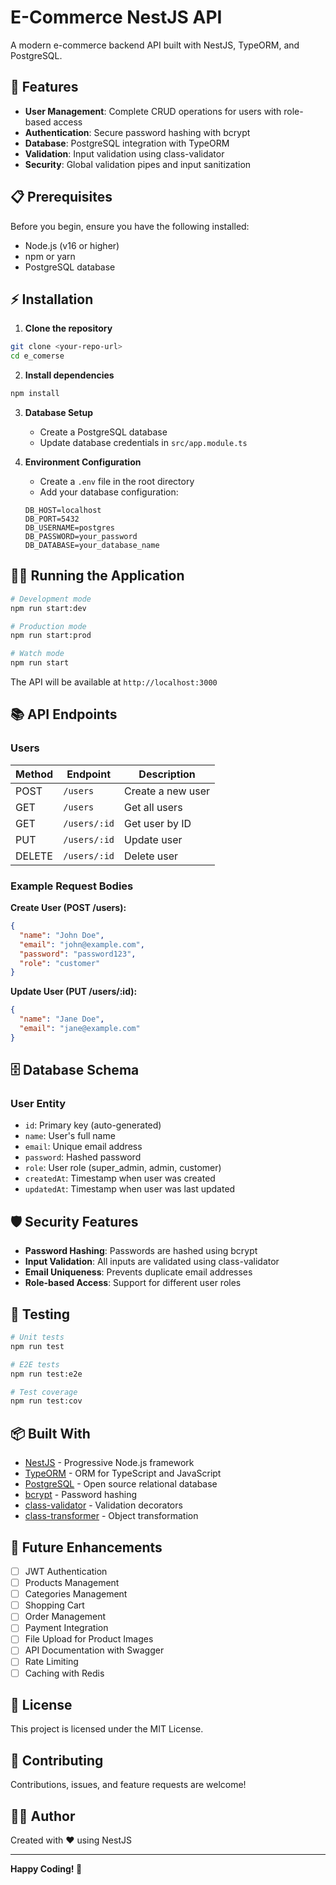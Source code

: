 # E-Commerce NestJS API

A modern e-commerce backend API built with NestJS, TypeORM, and PostgreSQL.

## 🚀 Features

- **User Management**: Complete CRUD operations for users with role-based access
- **Authentication**: Secure password hashing with bcrypt
- **Database**: PostgreSQL integration with TypeORM
- **Validation**: Input validation using class-validator
- **Security**: Global validation pipes and input sanitization

## 📋 Prerequisites

Before you begin, ensure you have the following installed:
- Node.js (v16 or higher)
- npm or yarn
- PostgreSQL database

## ⚡ Installation

1. **Clone the repository**
```bash
git clone <your-repo-url>
cd e_comerse
```

2. **Install dependencies**
```bash
npm install
```

3. **Database Setup**
   - Create a PostgreSQL database
   - Update database credentials in `src/app.module.ts`
   
4. **Environment Configuration**
   - Create a `.env` file in the root directory
   - Add your database configuration:
   ```env
   DB_HOST=localhost
   DB_PORT=5432
   DB_USERNAME=postgres
   DB_PASSWORD=your_password
   DB_DATABASE=your_database_name
   ```

## 🏃‍♂️ Running the Application

```bash
# Development mode
npm run start:dev

# Production mode
npm run start:prod

# Watch mode
npm run start
```

The API will be available at `http://localhost:3000`

## 📚 API Endpoints

### Users

| Method | Endpoint | Description |
|--------|----------|-------------|
| POST | `/users` | Create a new user |
| GET | `/users` | Get all users |
| GET | `/users/:id` | Get user by ID |
| PUT | `/users/:id` | Update user |
| DELETE | `/users/:id` | Delete user |

### Example Request Bodies

**Create User (POST /users):**
```json
{
  "name": "John Doe",
  "email": "john@example.com",
  "password": "password123",
  "role": "customer"
}
```

**Update User (PUT /users/:id):**
```json
{
  "name": "Jane Doe",
  "email": "jane@example.com"
}
```

## 🗄️ Database Schema

### User Entity
- `id`: Primary key (auto-generated)
- `name`: User's full name
- `email`: Unique email address
- `password`: Hashed password
- `role`: User role (super_admin, admin, customer)
- `createdAt`: Timestamp when user was created
- `updatedAt`: Timestamp when user was last updated

## 🛡️ Security Features

- **Password Hashing**: Passwords are hashed using bcrypt
- **Input Validation**: All inputs are validated using class-validator
- **Email Uniqueness**: Prevents duplicate email addresses
- **Role-based Access**: Support for different user roles

## 🧪 Testing

```bash
# Unit tests
npm run test

# E2E tests
npm run test:e2e

# Test coverage
npm run test:cov
```

## 📦 Built With

- [NestJS](https://nestjs.com/) - Progressive Node.js framework
- [TypeORM](https://typeorm.io/) - ORM for TypeScript and JavaScript
- [PostgreSQL](https://www.postgresql.org/) - Open source relational database
- [bcrypt](https://www.npmjs.com/package/bcrypt) - Password hashing
- [class-validator](https://github.com/typestack/class-validator) - Validation decorators
- [class-transformer](https://github.com/typestack/class-transformer) - Object transformation

## 🚀 Future Enhancements

- [ ] JWT Authentication
- [ ] Products Management
- [ ] Categories Management
- [ ] Shopping Cart
- [ ] Order Management
- [ ] Payment Integration
- [ ] File Upload for Product Images
- [ ] API Documentation with Swagger
- [ ] Rate Limiting
- [ ] Caching with Redis

## 📝 License

This project is licensed under the MIT License.

## 🤝 Contributing

Contributions, issues, and feature requests are welcome!

## 👨‍💻 Author

Created with ❤️ using NestJS

---

**Happy Coding! 🎉**
